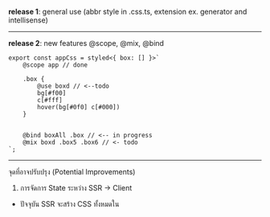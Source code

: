 **release 1**: general use (abbr style in .css.ts, extension ex. generator and intellisense)

---

**release 2**: new features @scope, @mix, @bind

```tsx
export const appCss = styled<{ box: [] }>`
	@scope app // done

	.box {
		@use boxd // <--todo
		bg[#f00]
		c[#fff]
		hover(bg[#0f0] c[#000])
	}
	
	
	@bind boxAll .box // <-- in progress
	@mix boxd .box5 .box6 // <- todo
`;
```

---

จุดที่อาจปรับปรุง (Potential Improvements)

1. การจัดการ State ระหว่าง SSR → Client

- ปัจจุบัน SSR จะสร้าง CSS ทั้งหมดใน <style> ของเซิร์ฟเวอร์ จากนั้น Client ก็ parse ซ้ำและ insert DOM.
- บางทีอาจ optimize ให้ Client reuse ข้อมูลจาก SSR (hydratation) เพื่อเลี่ยง re-parse. (แต่ต้องการค่าที่ serialize ออกมาให้ Client อ่านได้ง่าย)

2. การทำงานร่วมกับ HMR (Hot Module Replacement)

- ปัจจุบันมี warning ถ้ามีการใช้ scope ซ้ำ หรือ className ซ้ำ. ถ้าใน dev mode HMR reload แล้ว scope เดิมจะชน. อาจต้องทำ Mechanism “ลบของเก่า” หรือ rename scope ใหม่เมื่อ HMR

3. ยุบรวมระบบ flush

- มีทั้ง flushPendingStyles() ของ insertCSSRules, และ flushVars() ของ styledVars. ถ้าอยากโฟกัสเรื่อง performance + predictability อาจรวม logic เป็น “single scheduler” ตัวเดียว หรือใช้ requestIdleCallback หรือใช้ queue microtask ฯลฯ ขึ้นกับแนวทาง

4. ขนาด DSL และ Syntax

- ตอนนี้ DSL เติบโตเร็วมาก (มี @use, @const, @bind, @scope, screen(...), container(...), before(...), after(...), …) จำเป็นต้องทดสอบ edge case ให้ครอบคลุม
- ถ้าต้องเพิ่ม directive ใหม่ อาจต้องระวังการซ้อน block (Syntax complexity)

5. การ Merge styleDef

- ฟังก์ชัน mergeStyleDef ค่อนข้างยาว แนะนำอาจแยกเป็น utility ย่อย หรือจัดโครงสร้างให้อ่านง่ายขึ้น

6. Error Handling / Debug

- มีการ throw error หลายจุด (เช่น parse ผิด, duplicate scope ฯลฯ) → ดีแล้วที่บอกข้อความชัดเจน
  บางทีอาจอยากมี “warning mode” ไม่ต้อง throw เสมอ (ถ้า dev vs prod)

7. การทำ Memo / Cache

- ทุกครั้งที่ parse, transform variable → อาจมี overhead. ถ้าเจอ use case ขนาดใหญ่ (หลายพัน style) อาจต้องใช้ cache ที่ robust กว่า

8. TypeScript Type

- ส่วนใหญ่โอเคแล้ว แต่ในบางจุดอาจเสริม type ให้เข้มขึ้น เช่น type ของ return หรือ generic interface ของ styled ที่ map property

9. การรองรับ Nested CSS หรือ @supports

- ตอนนี้ยังไม่มีใน DSL. ถ้าอยากรองรับในอนาคต อาจต้องออกแบบ syntax สำหรับ @supports หรือ nested queries
